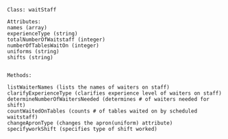     Class: waitStaff
     
    Attributes:
    names (array)
    experienceType (string)
    totalNumberOfWaitstaff (integer)
    numberOfTablesWaitOn (integer)
    uniforms (string)
    shifts (string)


    Methods:
    
    listWaiterNames (lists the names of waiters on staff)
    clarifyExperienceType (clarifies experience level of waiters on staff)
    determineNumberOfWaitersNeeded (determines # of waiters needed for shift)
    countWaitedOnTables (counts # of tables waited on by scheduled waitstaff)
    changeApronType (changes the apron(uniform) attribute)
    specifyworkShift (specifies type of shift worked)
